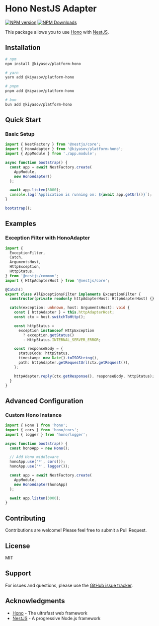 # Hono NestJS Adapter

[![NPM version](https://badge.fury.io/js/@kiyasov%2Fplatform-hono.svg)](https://www.npmjs.com/package/@kiyasov/platform-hono)
[![NPM Downloads](https://img.shields.io/npm/dw/%40kiyasov%2Fplatform-hono)](https://www.npmjs.com/package/@kiyasov/platform-hono)

This package allows you to use [Hono](https://hono.dev/) with [NestJS](https://nestjs.com/).

## Installation

```bash
# npm
npm install @kiyasov/platform-hono

# yarn
yarn add @kiyasov/platform-hono

# pnpm
pnpm add @kiyasov/platform-hono

# bun
bun add @kiyasov/platform-hono
```

## Quick Start

### Basic Setup

```typescript
import { NestFactory } from '@nestjs/core';
import { HonoAdapter } from '@kiyasov/platform-hono';
import { AppModule } from './app.module';

async function bootstrap() {
  const app = await NestFactory.create(
    AppModule,
    new HonoAdapter()
  );

  await app.listen(3000);
  console.log(`Application is running on: ${await app.getUrl()}`);
}

bootstrap();
```

## Examples

### Exception Filter with HonoAdapter

```typescript
import {
  ExceptionFilter,
  Catch,
  ArgumentsHost,
  HttpException,
  HttpStatus,
} from '@nestjs/common';
import { HttpAdapterHost } from '@nestjs/core';

@Catch()
export class AllExceptionsFilter implements ExceptionFilter {
  constructor(private readonly httpAdapterHost: HttpAdapterHost) {}

  catch(exception: unknown, host: ArgumentsHost): void {
    const { httpAdapter } = this.httpAdapterHost;
    const ctx = host.switchToHttp();

    const httpStatus =
      exception instanceof HttpException
        ? exception.getStatus()
        : HttpStatus.INTERNAL_SERVER_ERROR;

    const responseBody = {
      statusCode: httpStatus,
      timestamp: new Date().toISOString(),
      path: httpAdapter.getRequestUrl(ctx.getRequest()),
    };

    httpAdapter.reply(ctx.getResponse(), responseBody, httpStatus);
  }
}
```


## Advanced Configuration

### Custom Hono Instance

```typescript
import { Hono } from 'hono';
import { cors } from 'hono/cors';
import { logger } from 'hono/logger';

async function bootstrap() {
  const honoApp = new Hono();

  // Add Hono middleware
  honoApp.use('*', cors());
  honoApp.use('*', logger());

  const app = await NestFactory.create(
    AppModule,
    new HonoAdapter(honoApp)
  );

  await app.listen(3000);
}
```




## Contributing

Contributions are welcome! Please feel free to submit a Pull Request.

## License

MIT

## Support

For issues and questions, please use the [GitHub issue tracker](https://github.com/kiyasov/platform-hono/issues).

## Acknowledgments

- [Hono](https://hono.dev/) - The ultrafast web framework
- [NestJS](https://nestjs.com/) - A progressive Node.js framework
